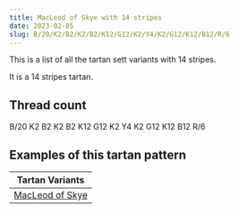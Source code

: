 ```yaml
---
title: MacLeod of Skye with 14 stripes
date: 2023-02-05
slug: B/20/K2/B2/K2/B2/K12/G12/K2/Y4/K2/G12/K12/B12/R/6
---
```

This is a list of all the tartan sett variants with 14 stripes.

It is a 14 stripes tartan.


## Thread count
B/20 K2 B2 K2 B2 K12 G12 K2 Y4 K2 G12 K12 B12 R/6

## Examples of this tartan pattern

| Tartan Variants |
|---------------|
| [MacLeod of Skye](/variants/b/20/k2/b2/k2/b2/k12/g12/k2/y4/k2/g12/k12/b12/r/6-b304080-g008000-k000000-rc00000-yf0c000)||
